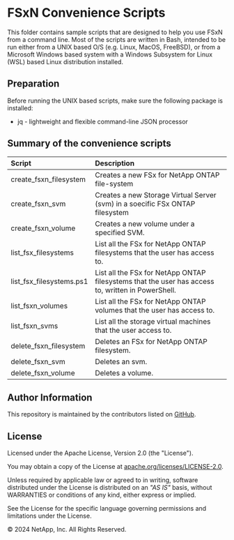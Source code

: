 # FSxN Convenience Scripts
This folder contains sample scripts that are designed to help you use FSxN from
a command line. Most of the scripts are written in Bash, intended to be run either from
a UNIX based O/S (e.g. Linux, MacOS, FreeBSD), or from a Microsoft Windows based system with a
Windows Subsystem for Linux (WSL) based Linux distribution installed.

## Preparation
Before running the UNIX based scripts, make sure the following package is installed:

* jq  - lightweight and flexible command-line JSON processor

## Summary of the convenience scripts

| Script                  | Description     |
|:------------------------|:----------------|
|create_fsxn_filesystem   | Creates a new FSx for NetApp ONTAP file-system |
|create_fsxn_svm          | Creates a new Storage Virtual Server (svm) in a soecific FSx ONTAP filesystem |
|create_fsxn_volume       | Creates a new volume under a specified SVM. |
|list_fsx_filesystems     | List all the FSx for NetApp ONTAP filesystems that the user has access to. |
|list_fsx_filesystems.ps1 | List all the FSx for NetApp ONTAP filesystems that the user has access to, written in PowerShell. |
|list_fsxn_volumes        | List all the FSx for NetApp ONTAP volumes that the user has access to. |
|list_fsxn_svms           | List all the storage virtual machines that the user access to. |
|delete_fsxn_filesystem   | Deletes an FSx for NetApp ONTAP filesystem. |
|delete_fsxn_svm          | Deletes an svm. |
|delete_fsxn_volume       | Deletes a volume. |


## Author Information

This repository is maintained by the contributors listed on [GitHub](https://github.com/NetApp/FSx-ONTAP-samples-scripts/graphs/contributors).

## License

Licensed under the Apache License, Version 2.0 (the "License").

You may obtain a copy of the License at [apache.org/licenses/LICENSE-2.0](http://www.apache.org/licenses/LICENSE-2.0).

Unless required by applicable law or agreed to in writing, software distributed under the License is distributed on an _"AS IS"_ basis, without WARRANTIES or conditions of any kind, either express or implied.

See the License for the specific language governing permissions and limitations under the License.

© 2024 NetApp, Inc. All Rights Reserved.